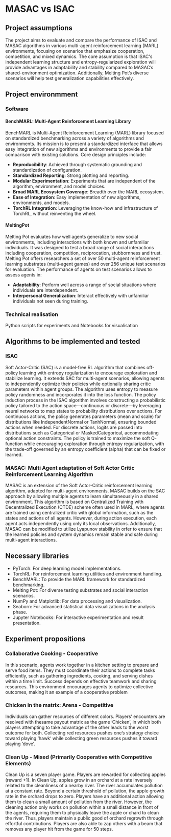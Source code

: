 # MASAC vs ISAC
## Project assumptions
The project aims to evaluate and compare the performance of ISAC and MASAC algorithms in various multi-agent reinforcement learning (MARL) environments, focusing on scenarios that emphasize cooperation, competition, and mixed dynamics. The core assumption is that ISAC's independent learning structure and entropy-regularized exploration will provide advantages in adaptability and stability compared to MASAC’s shared-environment optimization. Additionally, Melting Pot’s diverse scenarios will help test generalization capabilities effectively.
## Project environmment
### Software
#### BenchMARL: Multi-Agent Reinforcement Learning Library
BenchMARL is Multi-Agent Reinforcement Learning (MARL) library focused on standardized benchmarking across a variety of algorithms and environments. Its mission is to present a standardized interface that allows easy integration of new algorithms and environments to provide a fair comparison with existing solutions. Core design principles include:

- **Reproducibility**: Achieved through systematic grounding and standardization of configuration.
- **Standardized Reporting**: Strong plotting and reporting.
- **Modular Experimentation**: Experiments that are independent of the algorithm, environment, and model choices.
- **Broad MARL Ecosystem Coverage**: Breadth over the MARL ecosystem.
- **Ease of Integration**: Easy implementation of new algorithms, environments, and models.
- **TorchRL Integration**: Leveraging the know-how and infrastructure of TorchRL, without reinventing the wheel.

#### MeltingPot
Melting Pot evaluates how well agents generalize to new social environments, including interactions with both known and unfamiliar individuals. It was designed to test a broad range of social interactions including cooperation, competition, reciprocation, stubbornness and trust. Melting Pot offers researchers a set of over 50 multi-agent reinforcement learning substrates (multi-agent games) and over 256 unique test scenarios for evaluation. The performance of agents on test scenarios allows to assess agents in:

- **Adaptability**: Perform well across a range of social situations where individuals are interdependent.
- **Interpersonal Generalization**: Interact effectively with unfamiliar individuals not seen during training.

### Technical realisation
Python scripts for experiments and Notebooks for visualisation

## Algorithms to be implemented and tested
### ISAC
Soft Actor-Critic (SAC) is a model-free RL algorithm that combines off-policy learning with entropy regularization to encourage exploration and stabilize learning. It extends SAC for multi-agent scenarios, allowing agents to independently optimize their policies while optionally sharing critic parameters within agent groups. The algorithm uses entropy to measure policy randomness and incorporates it into the loss function. 
The policy induction process in the ISAC algorithm involves constructing a probabilistic policy tailored to the action space—continuous or discrete—by leveraging neural networks to map states to probability distributions over actions. For continuous actions, the policy generates parameters (mean and scale) for distributions like IndependentNormal or TanhNormal, ensuring bounded actions when needed. For discrete actions, logits are passed into distributions such as Categorical or MaskedCategorical, accommodating optional action constraints. The policy is trained to maximize the soft Q-function while encouraging exploration through entropy regularization, with the trade-off governed by an entropy coefficient (alpha) that can be fixed or learned.

### MASAC: Multi Agent adaptation of Soft Actor Critic Reinforcement Learning Algorithm
MASAC is an extension of the Soft Actor-Critic reinforcement learning algorithm, adapted for multi-agent environments. MASAC builds on the SAC approach by allowing multiple agents to learn simultaneously in a shared environment. This algorithm is based on Centralized Training with Decentralized Execution (CTDE) scheme often used in MARL, where agents are trained using centralized critic with global information, such as the states and actions of all agents. However, during action execution, each agent acts independently using only its local observations. Additionally, MASAC can be modified to utilize Lyapunov stability in orfer to ensure that the learned policies and system dynamics remain stable and safe during multi-agent interactions.

## Necessary libraries
* PyTorch: For deep learning model implementations.
* TorchRL: For reinforcement learning utilities and environment handling.
* BenchMARL: To provide the MARL framework for standardized benchmarking.
* Melting Pot: For diverse testing substrates and social interaction scenarios.
* NumPy and Matplotlib: For data processing and visualization.
* Seaborn: For advanced statistical data visualizations in the analysis phase.
* Jupyter Notebooks: For interactive experimentation and result presentation.

## Experiment propositions

### Collaborative Cooking - Cooperative
In this scenario, agents work together in a kitchen setting to prepare and serve food items. They must coordinate their actions to complete tasks efficiently, such as gathering ingredients, cooking, and serving dishes within a time limit. Success depends on effective teamwork and sharing resources. This environment encourages agents to optimize collective outcomes, making it an example of a cooperative problem

### Chicken in the matrix: Arena - Competitive
Individuals can gather resources of different colors. Players’ encounters are resolved with thesame payout matrix as the game ’Chicken’, in which both players attempting to take advantage of the other leads to the worst outcome for both. Collecting red resources pushes one’s strategy choice toward playing ‘hawk‘ while collecting green resources pushes it toward playing ‘dove‘.

### Clean Up - Mixed (Primarily Cooperative with Competitive Elements)
Clean Up is a seven player game. Players are rewarded for collecting apples (reward +1). In Clean Up, apples grow in an orchard at a rate inversely related to the cleanliness of a nearby river. The river accumulates pollution at a constant rate. Beyond a certain threshold of pollution, the apple growth rate in the orchard drops to zero. Players have an additional action allowing them to clean a small amount of pollution from the river. However, the cleaning action only works on pollution within a small distance in front of the agents, requiring them to physically leave the apple or chard to clean the river. Thus, players maintain a public good of orchard regrowth through effortful contributions. Players are also able to zap others with a beam that removes any player hit from the game for 50 steps.
